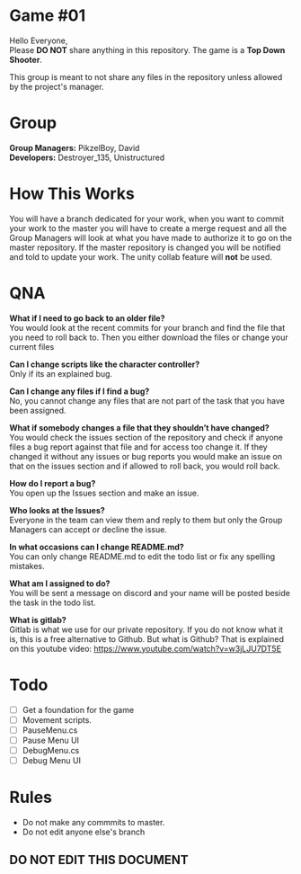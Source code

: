 # Game #01
Hello Everyone,  
Please **DO NOT** share anything in this repository. The game is a **Top Down Shooter**.    

This group is meant to not share any files in the repository unless allowed by the project's manager.    

# Group
**Group Managers:** PikzelBoy, David  
**Developers:** Destroyer_135, Unistructured  

# How This Works
You will have a branch dedicated for your work, when you want to commit your work to the master you will have to create a merge request and all the Group Managers will look at what you have made to authorize it to go on the master repository. If the master repository is changed you will be notified and told to update your work. The unity collab feature will **not** be used.

# QNA
**What if I need to go back to an older file?**  
You would look at the recent commits for your branch and find the file that you need to roll back to. Then you either download the files or change your current files    

**Can I change scripts like the character controller?**  
Only if its an explained bug.    

**Can I change any files if I find a bug?**  
No, you cannot change any files that are not part of the task that you have been assigned.  

**What if somebody changes a file that they shouldn’t have changed?**  
You would check the issues section of the repository and check if anyone files a bug report against that file and for access too change it. If they changed it without any issues or bug reports you would make an issue on that on the issues section and if allowed to roll back, you would roll back.    

**How do I report a bug?**  
You open up the Issues section and make an issue.  

**Who looks at the Issues?**  
Everyone in the team can view them and reply to them but only the Group Managers can accept or decline the issue.    

**In what occasions can I change README.md?**  
You can only change README.md to edit the todo list or fix any spelling mistakes.    

**What am I assigned to do?**  
You will be sent a message on discord and your name will be posted beside the task in the todo list.  

**What is gitlab?**  
Gitlab is what we use for our private repository. If you do not know what it is, this is a free alternative to Github. But what is Github? That is explained on this youtube video: https://www.youtube.com/watch?v=w3jLJU7DT5E  
# Todo
 - [ ] Get a foundation for the game 
 - [ ] Movement scripts.
 - [ ] PauseMenu.cs
 - [ ] Pause Menu UI
 - [ ] DebugMenu.cs
 - [ ] Debug Menu UI

# Rules  
 - Do not make any commmits to master.
 - Do not edit anyone else's branch

## DO NOT EDIT THIS DOCUMENT
